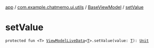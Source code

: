[app](../../index.md) / [com.example.chatmemo.ui.utils](../index.md) / [BaseViewModel](index.md) / [setValue](./set-value.md)

# setValue

`protected fun <T> `[`ViewModelLiveData`](../-view-model-live-data/index.md)`<`[`T`](set-value.md#T)`>.setValue(value: `[`T`](set-value.md#T)`): `[`Unit`](https://kotlinlang.org/api/latest/jvm/stdlib/kotlin/-unit/index.html)